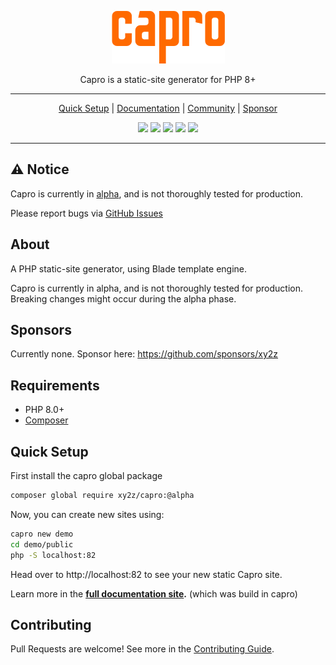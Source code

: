 <div align="center">

![capro logo](./capro-logo.png)

Capro is a static-site generator for PHP 8+

---

[Quick Setup](#quick-setup) | [Documentation](https://capro.xy2z.io) | [Community](https://github.com/xy2z/capro/discussions) | [Sponsor](https://github.com/sponsors/xy2z)

<p align="center">
  <a href="https://github.com/xy2z/capro/releases"><img src="https://img.shields.io/github/v/release/xy2z/capro?style=flat-square&include_prereleases&sort=semver"></a>
  <a href="https://github.com/xy2z/capro/blob/master/LICENSE"><img src="https://img.shields.io/github/license/xy2z/capro?style=flat-square&color=blue"></a>
  <a href="https://github.com/xy2z/capro/graphs/contributors"><img src="https://img.shields.io/github/contributors/xy2z/capro?style=flat-square"></a>
  <a href="https://github.com/xy2z/capro/issues?q=is%3Aopen+is%3Aissue+label%3A%22help+wanted%22"><img src="https://img.shields.io/github/issues/xy2z/capro/help%20wanted?label=help%20wanted%20issues&style=flat-square&color=f26222"></a>
  <a href="https://github.com/xy2z/capro/milestone/1"><img src="https://img.shields.io/github/milestones/progress-percent/xy2z/capro/1?label=alpha%20completion&style=flat-square"></a>
</p>

---

</div>


## ⚠ Notice

Capro is currently in [alpha](https://github.com/xy2z/capro/issues/5), and is not thoroughly tested for production.

Please report bugs via [GitHub Issues](https://github.com/xy2z/capro/issues)


## About

A PHP static-site generator, using Blade template engine.

Capro is currently in alpha, and is not thoroughly tested for production. Breaking changes might occur during the alpha phase.


## Sponsors

Currently none. Sponsor here: https://github.com/sponsors/xy2z


## Requirements
- PHP 8.0+
- [Composer](https://getcomposer.org/)


## Quick Setup
First install the capro global package
```bash
composer global require xy2z/capro:@alpha
```

Now, you can create new sites using:
```bash
capro new demo
cd demo/public
php -S localhost:82
```
Head over to http://localhost:82 to see your new static Capro site.

Learn more in the **[full documentation site](https://capro.xy2z.io).** (which was build in capro)


## Contributing

Pull Requests are welcome! See more in the [Contributing Guide](CONTRIBUTING.md).
